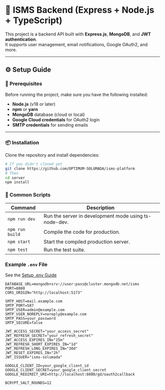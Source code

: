 # 🚀 ISMS Backend (Express + Node.js + TypeScript)

This project is a backend API built with **Express.js**, **MongoDB**, and **JWT authentication**.  
It supports user management, email notifications, Google OAuth2, and more.

---

## ⚙️ Setup Guide

### 🧩 Prerequisites

Before running the project, make sure you have the following installed:

- **Node.js** (v18 or later)
- **npm** or **yarn**
- **MongoDB** database (cloud or local)
- **Google Cloud credentials** for OAuth2 login
- **SMTP credentials** for sending emails

---

### 📦 Installation

Clone the repository and install dependencies:

```bash
# If you didn't cloned yet
git clone https://github.com/OPTIMUM-SOLUMADA/isms-platform
# Then
cd server
npm install
```

### 🧰 Common Scripts

| Command         | Description                                           |
| --------------- | ----------------------------------------------------- |
| `npm run dev`   | Run the server in development mode using ts-node-dev. |
| `npm run build` | Compile the code for production.                      |
| `npm start`     | Start the compiled production server.                 |
| `npm test`      | Run the test suite.                                   |

### Example `.env` File

See the [Setup .env Guide](ENV.md)

```env
DATABASE_URL=mongodb+srv://user:pass@cluster.mongodb.net/isms
PORT=8080
CORS_ORIGIN="http://localhost:5173"

SMTP_HOST=mail.example.com
SMTP_PORT=587
SMTP_USER=admin@example.com
SMTP_USER_NOREPLY=noreply@example.com
SMTP_PASS=your_password
SMTP_SECURE=false

JWT_ACCESS_SECRET="your_access_secret"
JWT_REFRESH_SECRET="your_refresh_secret"
JWT_ACCESS_EXPIRES_IN="15m"
JWT_REFRESH_SHORT_EXPIRES_IN="1d"
JWT_REFRESH_LONG_EXPIRES_IN="30d"
JWT_RESET_EXPIRES_IN="2h"
JWT_ISSUER="isms-solumada"

GOOGLE_CLIENT_ID=your_google_client_id
GOOGLE_CLIENT_SECRET=your_google_client_secret
GOOGLE_REDIRECT_URI=http://localhost:8080/gd/oauth2callback

BCRYPT_SALT_ROUNDS=12
```
